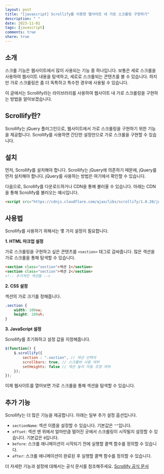 ```yaml
---
layout: post
title: "[javascript] Scrollify를 이용한 웹사이트 내 가로 스크롤링 구현하기"
description: " "
date: 2023-11-01
tags: [javascript]
comments: true
share: true
---
```


## 소개

스크롤 기능은 웹사이트에서 많이 사용되는 기능 중 하나입니다. 보통은 세로 스크롤을 사용하여 웹사이트 내용을 탐색하고, 세로로 스크롤되는 콘텐츠를 볼 수 있습니다. 하지만 가로 스크롤링은 좀 더 독특하고 특수한 경우에 사용될 수 있습니다.

이 글에서는 Scrollify라는 라이브러리를 사용하여 웹사이트 내 가로 스크롤링을 구현하는 방법을 알아보겠습니다.

## Scrollify란?

Scrollify는 jQuery 플러그인으로, 웹사이트에서 가로 스크롤링을 구현하기 위한 기능을 제공합니다. Scrollify를 사용하면 간단한 설정만으로 가로 스크롤을 구현할 수 있습니다.

## 설치

먼저, Scrollify를 설치해야 합니다. Scrollify는 jQuery에 의존하기 때문에, jQuery를 먼저 설치해야 합니다. jQuery를 사용하는 방법은 여기에서 확인할 수 있습니다.

다음으로, Scrollify를 다운로드하거나 CDN을 통해 불러올 수 있습니다. 아래는 CDN을 통해 Scrollify를 불러오는 예시입니다.

```html
<script src="https://cdnjs.cloudflare.com/ajax/libs/scrollify/1.0.20/jquery.scrollify.min.js"></script>
```

## 사용법

Scrollify를 사용하기 위해서는 몇 가지 설정이 필요합니다.

**1. HTML 마크업 설정**

가로 스크롤링을 구현하고 싶은 콘텐츠를 `<section>` 태그로 감싸줍니다. 많은 섹션을 가로 스크롤을 통해 탐색할 수 있습니다.

```html
<section class="section">섹션 1</section>
<section class="section">섹션 2</section>
<!-- 추가적인 섹션들 -->
```

**2. CSS 설정**

섹션의 가로 크기를 정해줍니다.

```css
.section {
    width: 100vw;
    height: 100vh;
}
```

**3. JavaScript 설정**

Scrollify를 초기화하고 설정 값을 지정해줍니다.

```javascript
$(function() {
    $.scrollify({
        section : ".section", // 섹션 선택자
        scrollbars: true, // 스크롤바 사용 여부
        setHeights: false // 섹션 높이 자동 조정 여부
    });
});
```

이제 웹사이트를 열어보면 가로 스크롤을 통해 섹션을 탐색할 수 있습니다.

## 추가 기능

Scrollify는 더 많은 기능을 제공합니다. 아래는 일부 추가 설정 옵션입니다.

- `sectionName`: 섹션 이름을 설정할 수 있습니다. 기본값은 `""`입니다.
- `offset`: 섹션 맨 위에서 얼마만큼 떨어진 곳에서 스크롤링이 시작될지 설정할 수 있습니다. 기본값은 `0`입니다.
- `before`: 스크롤 애니메이션이 시작되기 전에 실행할 콜백 함수를 정의할 수 있습니다.
- `after`: 스크롤 애니메이션이 완료된 후 실행할 콜백 함수를 정의할 수 있습니다.

더 자세한 기능과 설정에 대해서는 공식 문서를 참조해주세요. [Scrollify 공식 문서](https://projects.lukehaas.me/scrollify/)